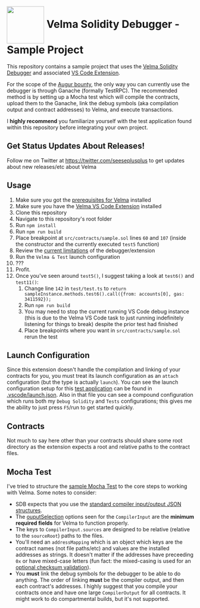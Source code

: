 # <img src="https://user-images.githubusercontent.com/549323/41639879-a6eeb290-742d-11e8-8ece-bb1c292b407a.png" alt="" width="100" height="auto" valign="middle"> Velma Solidity Debugger - Sample Project
This repository contains a sample project that uses the [Velma Solidity Debugger](https://github.com/seeseplusplus/velma) and associated [VS Code Extension](https://github.com/seeseplusplus/vscode-velma-debug).

For the scope of the [Augur bounty](https://github.com/AugurProject/augur-bounties#-bounty-2-portable-solidity-debugger), the only way you can currently use the debugger is through Ganache (formally TestRPC). The recommended method is by setting up a Mocha test which will compile the contracts, upload them to the Ganache, link the debug symbols (aka compilation output and contract addresses) to Velma, and execute transactions.

I **highly recommend** you familiarize yourself with the test application found within this repository before integrating your own project.

## Get Status Updates About Releases!
Follow me on Twitter at https://twitter.com/seeseplusplus to get updates about new releases/etc about Velma

## Usage
1. Make sure you got the [prerequisites for Velma](https://github.com/seeseplusplus/vscode-velma-debug#prerequisites) installed
1. Make sure you have the [Velma VS Code Extension](https://github.com/seeseplusplus/vscode-velma-debug) installed
1. Clone this repository
1. Navigate to this repository's root folder
1. Run `npm install`
1. Run `npm run build`
1. Place breakpoint at `src/contracts/sample.sol` lines `60` and `107` (inside the constructor and the currently executed `test5` function)
1. Review the [current limitations](https://github.com/seeseplusplus/vscode-velma-debug/#current-limitations-of-both-velma-and-velma-vs-code-extension) of the debugger/extension
1. Run the `Velma & Test` launch configuration
1. ???
1. Profit.
1. Once you've seen around `test5()`, I suggest taking a look at `test6()` and `test11()`:
    1. Change line `142` in `test/test.ts` to `return sampleInstance.methods.test6().call({from: accounts[0], gas: 3411592});`
    1. Run `npm run build`
    1. You may need to stop the current running VS Code debug instance (this is due to the Velma VS Code task to just running indefinitely listening for things to break) despite the prior test had finished
    1. Place breakpoints where you want in `src/contracts/sample.sol` rerun the test

## Launch Configuration
Since this extension doesn't handle the compilation and linking of your contracts for you, you must treat its launch configuration as an `attach` configuration (but the type is actually `launch`). You can see the launch configuration setup for this [test application](https://github.com/seeseplusplus/vscode-velma-debug/blob/master/test/test.ts) can be found in [.vscode/launch.json](https://github.com/seeseplusplus/vscode-velma-debug/blob/master/.vscode/launch.json#L24-30). Also in that file you can see a compound configuration which runs both my `Debug Solidity` and `Tests` configurations; this gives me the ability to just press `F5`/run to get started quickly.

## Contracts
Not much to say here other than your contracts should share some root directory as the extension expects a root and relative paths to the contract files.

## Mocha Test
I've tried to structure the [sample Mocha Test](https://github.com/seeseplusplus/vscode-velma-debug/blob/master/test/test.ts) to the core steps to working with Velma. Some notes to consider:
- SDB expects that you use the [standard compiler input/output JSON structures](http://solidity.readthedocs.io/en/develop/using-the-compiler.html#compiler-input-and-output-json-description).
- The [ouputSelection](https://github.com/seeseplusplus/vscode-velma-debug/blob/master/test/test.ts#L44-54) options seen for the `CompilerInput` are the **minimum required fields** for Velma to function properly.
- The keys to `CompilerInput.sources` are designed to be relative (relative to the `sourceRoot`) paths to the files.
- You'll need an `addressMapping` which is an object which keys are the contract names (not file paths/etc) and values are the installed addresses as strings. It doesn't matter if the addresses have preceeding `0x` or have mixed-case letters (fun fact: the mixed-casing is used for an [optional checksum validation](https://github.com/ethereum/EIPs/issues/55#issuecomment-187159063)).
- You **must** link the debug symbols for the debugger to be able to do anything. The order of linking **must** be the compiler output, and then each contract's addresses. I highly suggest that you compile your contracts once and have one large `CompilerOutput` for all contracts. It might work to do compartmental builds, but it's not supported.
